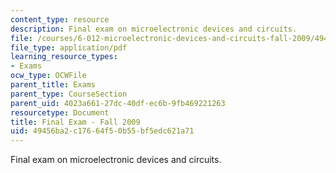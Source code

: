 ```yaml
---
content_type: resource
description: Final exam on microelectronic devices and circuits.
file: /courses/6-012-microelectronic-devices-and-circuits-fall-2009/49456ba2c17664f50b55bf5edc621a71_MIT6_012F09_final.pdf
file_type: application/pdf
learning_resource_types:
- Exams
ocw_type: OCWFile
parent_title: Exams
parent_type: CourseSection
parent_uid: 4023a661-27dc-40df-ec6b-9fb469221263
resourcetype: Document
title: Final Exam - Fall 2009
uid: 49456ba2-c176-64f5-0b55-bf5edc621a71
---
```

Final exam on microelectronic devices and circuits.


